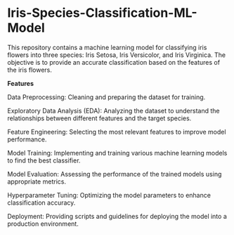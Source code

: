 # Iris-Species-Classification-ML-Model
This repository contains a machine learning model for classifying iris flowers into three species: Iris Setosa, Iris Versicolor, and Iris Virginica. The objective is to provide an accurate classification based on the features of the iris flowers.

**Features**

Data Preprocessing: Cleaning and preparing the dataset for training.

Exploratory Data Analysis (EDA): Analyzing the dataset to understand the relationships between different features and the target species.

Feature Engineering: Selecting the most relevant features to improve model performance.

Model Training: Implementing and training various machine learning models to find the best classifier.

Model Evaluation: Assessing the performance of the trained models using appropriate metrics.

Hyperparameter Tuning: Optimizing the model parameters to enhance classification accuracy.

Deployment: Providing scripts and guidelines for deploying the model into a production environment.
